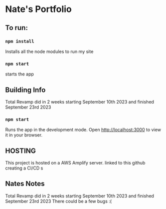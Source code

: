 # Nate's Portfolio
## To run:
### `npm install`
Installs all the node modules to run my site
### `npm start`
starts the app

## Building Info
Total Revamp did in 2 weeks starting September 10th 2023 and finished September 23rd 2023

### `npm start`

Runs the app in the development mode.
Open [http://localhost:3000](http://localhost:3000) to view it in your browser.

## HOSTING ##
This project is hosted on a AWS Amplify server. 
linked to this github creating a CI/CD s 


## Nates Notes ##
Total Revamp did in 2 weeks starting September 10th 2023 and finished September 23rd 2023
There could be a few bugs :(
